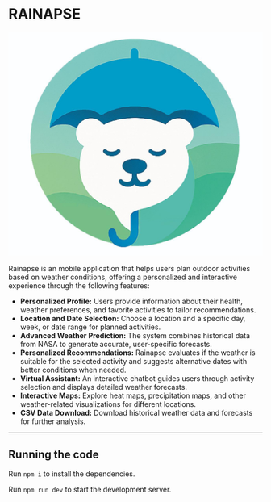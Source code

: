 # RAINAPSE
![alt text](<rainapse.jpg>)

Rainapse is an mobile application that helps users plan outdoor activities based on weather conditions, offering a personalized and interactive experience through the following features:
- **Personalized Profile:** Users provide information about their health, weather preferences, and favorite activities to tailor recommendations.
- **Location and Date Selection:** Choose a location and a specific day, week, or date range for planned activities.
- **Advanced Weather Prediction:** The system combines historical data from NASA to generate accurate, user-specific forecasts.
- **Personalized Recommendations:** Rainapse evaluates if the weather is suitable for the selected activity and suggests alternative dates with better conditions when needed.
- **Virtual Assistant:** An interactive chatbot guides users through activity selection and displays detailed weather forecasts.
- **Interactive Maps:** Explore heat maps, precipitation maps, and other weather-related visualizations for different locations.
- **CSV Data Download:** Download historical weather data and forecasts for further analysis.

---

## Running the code

Run `npm i` to install the dependencies.

Run `npm run dev` to start the development server.
